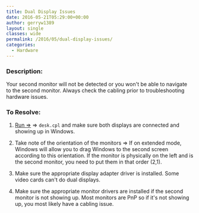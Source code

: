 ```yaml
---
title: Dual Display Issues
date: 2016-05-21T05:29:00+00:00
author: gerryw1389
layout: single
classes: wide
permalink: /2016/05/dual-display-issues/
categories:
  - Hardware
---
```

<!--more-->

### Description:

Your second monitor will not be detected or you won't be able to navigate to the second monitor. Always check the cabling prior to troubleshooting hardware issues.

### To Resolve:

1. [Run =>](https://automationadmin.com/2016/05/command-prompt-overview/) => `desk.cpl` and make sure both displays are connected and showing up in Windows.

2. Take note of the orientation of the monitors => If on extended mode, Windows will allow you to drag Windows to the second screen according to this orientation. If the monitor is physically on the left and is the second monitor, you need to put them in that order (2,1).

3. Make sure the appropriate display adapter driver is installed. Some video cards can't do dual displays.

4. Make sure the appropriate monitor drivers are installed if the second monitor is not showing up. Most monitors are PnP so if it's not showing up, you most likely have a cabling issue.